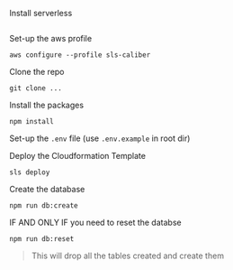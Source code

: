 
Install serverless
```
```

Set-up the aws profile
```
aws configure --profile sls-caliber
```

Clone the repo
```
git clone ...
```

Install the packages

```
npm install
```

Set-up the `.env` file (use `.env.example` in root dir)

Deploy the Cloudformation Template
```
sls deploy
```

Create the database
```
npm run db:create
```

IF AND ONLY IF you need to reset the databse
```
npm run db:reset
```
> This will drop all the tables created and create them


